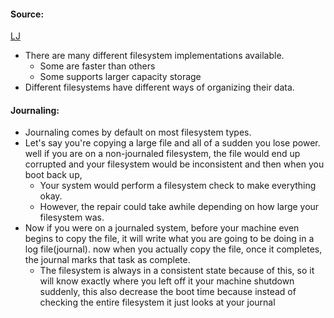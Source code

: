 #### Source:
[LJ](https://linuxjourney.com/lesson/filesystem-types)


* There are many different filesystem implementations available.
	* Some are faster than others
	* Some supports larger capacity storage
* Different filesystems have different ways of organizing their data.


#### Journaling:

* Journaling comes by default on most filesystem types.
* Let's say you're copying a large file and all of a sudden you lose power. well if you are on a non-journaled filesystem, the file would end up corrupted and your filesystem would be inconsistent and then when you boot back up,
	* Your system would perform a filesystem check to make everything okay.
	* However, the repair could take awhile depending on how large your filesystem was.
* Now if you were on a journaled system, before your machine even begins to copy the file, it will write what you are going to be doing in a log file(journal). now when you actually copy the file, once it completes, the journal marks that task as complete.
	* The filesystem is always in a consistent state because of this, so it will know exactly where you left off it your machine shutdown suddenly, this also decrease the boot time because instead of checking the entire filesystem it just looks at your journal